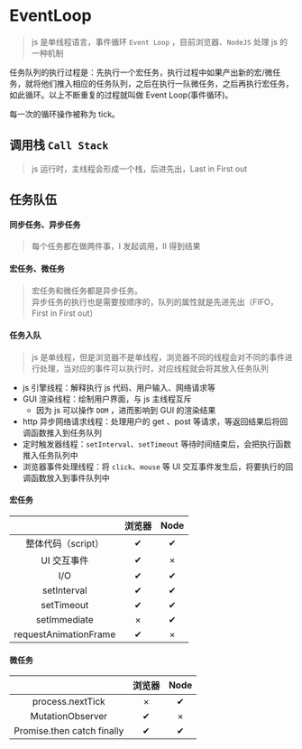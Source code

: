 # EventLoop

> js 是单线程语言，事件循环 `Event Loop` ，目前浏览器、`NodeJS` 处理 js 的一种机制

任务队列的执行过程是：先执行一个宏任务，执行过程中如果产出新的宏/微任务，就将他们推入相应的任务队列，之后在执行一队微任务，之后再执行宏任务，如此循环。以上不断重复的过程就叫做 Event Loop(事件循环)。

每一次的循环操作被称为 tick。

## 调用栈 `Call Stack`

> js 运行时，主线程会形成一个栈，后进先出，Last in First out

## 任务队伍

#### 同步任务、异步任务

> 每个任务都在做两件事，Ⅰ 发起调用，Ⅱ 得到结果

#### 宏任务、微任务

> 宏任务和微任务都是异步任务。  
> 异步任务的执行也是需要按顺序的，队列的属性就是先进先出（FIFO，First in First out）

#### 任务入队

> js 是单线程，但是浏览器不是单线程，浏览器不同的线程会对不同的事件进行处理，当对应的事件可以执行时，对应线程就会将其放入任务队列

- js 引擎线程：解释执行 js 代码、用户输入、网络请求等
- GUI 渲染线程：绘制用户界面，与 js 主线程互斥
  - 因为 js 可以操作 `DOM` ，进而影响到 GUI 的渲染结果
- http 异步网络请求线程：处理用户的 get 、post 等请求，等返回结果后将回调函数推入到任务队列
- 定时触发器线程：`setInterval`、`setTimeout` 等待时间结束后，会把执行函数推入任务队列中
- 浏览器事件处理线程：将 `click`、`mouse` 等 UI 交互事件发生后，将要执行的回调函数放入到事件队列中

#### 宏任务

|                       | 浏览器 | Node |
| :-------------------: | :----: | :--: |
|  整体代码（script）   |   ✔    |  ✔   |
|      UI 交互事件      |   ✔    |  ×   |
|          I/O          |   ✔    |  ✔   |
|      setInterval      |   ✔    |  ✔   |
|      setTimeout       |   ✔    |  ✔   |
|     setImmediate      |   ×    |  ✔   |
| requestAnimationFrame |   ✔    |  ×   |

#### 微任务

|                            | 浏览器 | Node |
| :------------------------: | :----: | :--: |
|      process.nextTick      |   ×    |  ✔   |
|      MutationObserver      |   ✔    |  ×   |
| Promise.then catch finally |   ✔    |  ✔   |
